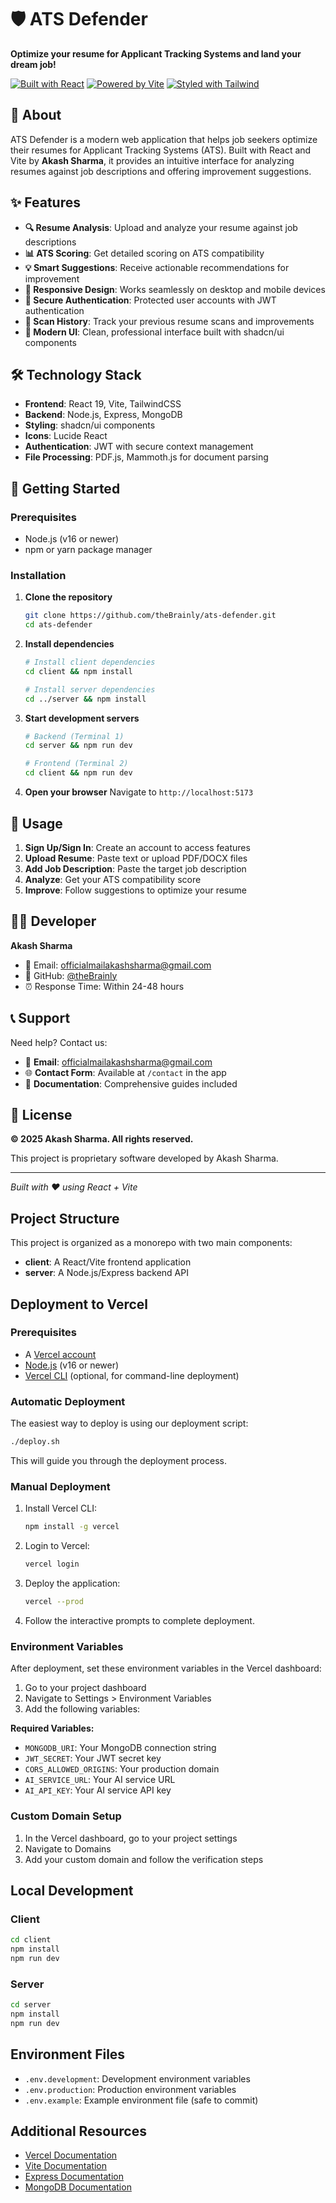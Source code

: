 # 🛡️ ATS Defender

**Optimize your resume for Applicant Tracking Systems and land your dream job!**

[![Built with React](https://img.shields.io/badge/Built%20with-React-61DAFB?style=flat-square&logo=react)](https://reactjs.org/)
[![Powered by Vite](https://img.shields.io/badge/Powered%20by-Vite-646CFF?style=flat-square&logo=vite)](https://vitejs.dev/)
[![Styled with Tailwind](https://img.shields.io/badge/Styled%20with-Tailwind%20CSS-06B6D4?style=flat-square&logo=tailwindcss)](https://tailwindcss.com/)

## 🚀 About

ATS Defender is a modern web application that helps job seekers optimize their resumes for Applicant Tracking Systems (ATS). Built with React and Vite by **Akash Sharma**, it provides an intuitive interface for analyzing resumes against job descriptions and offering improvement suggestions.

## ✨ Features

- **🔍 Resume Analysis**: Upload and analyze your resume against job descriptions
- **📊 ATS Scoring**: Get detailed scoring on ATS compatibility
- **💡 Smart Suggestions**: Receive actionable recommendations for improvement
- **📱 Responsive Design**: Works seamlessly on desktop and mobile devices
- **🔐 Secure Authentication**: Protected user accounts with JWT authentication
- **📝 Scan History**: Track your previous resume scans and improvements
- **🎨 Modern UI**: Clean, professional interface built with shadcn/ui components

## 🛠️ Technology Stack

- **Frontend**: React 19, Vite, TailwindCSS
- **Backend**: Node.js, Express, MongoDB
- **Styling**: shadcn/ui components
- **Icons**: Lucide React
- **Authentication**: JWT with secure context management
- **File Processing**: PDF.js, Mammoth.js for document parsing

## 🚀 Getting Started

### Prerequisites
- Node.js (v16 or newer)
- npm or yarn package manager

### Installation

1. **Clone the repository**
   ```bash
   git clone https://github.com/theBrainly/ats-defender.git
   cd ats-defender
   ```

2. **Install dependencies**
   ```bash
   # Install client dependencies
   cd client && npm install
   
   # Install server dependencies
   cd ../server && npm install
   ```

3. **Start development servers**
   ```bash
   # Backend (Terminal 1)
   cd server && npm run dev
   
   # Frontend (Terminal 2)
   cd client && npm run dev
   ```

4. **Open your browser**
   Navigate to `http://localhost:5173`

## 📖 Usage

1. **Sign Up/Sign In**: Create an account to access features
2. **Upload Resume**: Paste text or upload PDF/DOCX files
3. **Add Job Description**: Paste the target job description
4. **Analyze**: Get your ATS compatibility score
5. **Improve**: Follow suggestions to optimize your resume

## 👨‍💻 Developer

**Akash Sharma**
- 📧 Email: [officialmailakashsharma@gmail.com](mailto:officialmailakashsharma@gmail.com)
- 🐙 GitHub: [@theBrainly](https://github.com/theBrainly)
- ⏰ Response Time: Within 24-48 hours

## 📞 Support

Need help? Contact us:
- 📧 **Email**: [officialmailakashsharma@gmail.com](mailto:officialmailakashsharma@gmail.com)
- 🌐 **Contact Form**: Available at `/contact` in the app
- 📖 **Documentation**: Comprehensive guides included

## 📄 License

**© 2025 Akash Sharma. All rights reserved.**

This project is proprietary software developed by Akash Sharma.

---

*Built with ❤️ using React + Vite*

## Project Structure

This project is organized as a monorepo with two main components:

- **client**: A React/Vite frontend application
- **server**: A Node.js/Express backend API

## Deployment to Vercel

### Prerequisites

- A [Vercel account](https://vercel.com/signup)
- [Node.js](https://nodejs.org/) (v16 or newer)
- [Vercel CLI](https://vercel.com/docs/cli) (optional, for command-line deployment)

### Automatic Deployment

The easiest way to deploy is using our deployment script:

```bash
./deploy.sh
```

This will guide you through the deployment process.

### Manual Deployment

1. Install Vercel CLI:
   ```bash
   npm install -g vercel
   ```

2. Login to Vercel:
   ```bash
   vercel login
   ```

3. Deploy the application:
   ```bash
   vercel --prod
   ```

4. Follow the interactive prompts to complete deployment.

### Environment Variables

After deployment, set these environment variables in the Vercel dashboard:

1. Go to your project dashboard
2. Navigate to Settings > Environment Variables
3. Add the following variables:

**Required Variables:**
- `MONGODB_URI`: Your MongoDB connection string
- `JWT_SECRET`: Your JWT secret key
- `CORS_ALLOWED_ORIGINS`: Your production domain
- `AI_SERVICE_URL`: Your AI service URL
- `AI_API_KEY`: Your AI service API key

### Custom Domain Setup

1. In the Vercel dashboard, go to your project settings
2. Navigate to Domains
3. Add your custom domain and follow the verification steps

## Local Development

### Client

```bash
cd client
npm install
npm run dev
```

### Server

```bash
cd server
npm install
npm run dev
```

## Environment Files

- `.env.development`: Development environment variables
- `.env.production`: Production environment variables
- `.env.example`: Example environment file (safe to commit)

## Additional Resources

- [Vercel Documentation](https://vercel.com/docs)
- [Vite Documentation](https://vitejs.dev/guide/)
- [Express Documentation](https://expressjs.com/)
- [MongoDB Documentation](https://docs.mongodb.com/)
